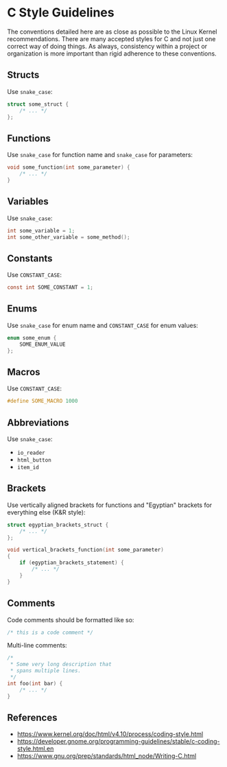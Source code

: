# C Style Guidelines
The conventions detailed here are as close as possible to the Linux Kernel recommendations. There are many accepted styles for C and not just one correct way of doing things. As always, consistency within a project or organization is more important than rigid adherence to these conventions.

## Structs
Use `snake_case`:
```c
struct some_struct {
    /* ... */
};
```

## Functions
Use `snake_case` for function name and `snake_case` for parameters:
```c
void some_function(int some_parameter) {
    /* ... */
}
```

## Variables
Use `snake_case`:
```c
int some_variable = 1;
int some_other_variable = some_method();
```

## Constants
Use `CONSTANT_CASE`:
```c
const int SOME_CONSTANT = 1;
```

## Enums
Use `snake_case` for enum name and `CONSTANT_CASE` for enum values:
```c
enum some_enum {
	SOME_ENUM_VALUE
};
```

## Macros
Use `CONSTANT_CASE`:
```c
#define SOME_MACRO 1000
```

## Abbreviations
Use `snake_case`:
- `io_reader`
- `html_button`
- `item_id`

## Brackets
Use vertically aligned brackets for functions and "Egyptian" brackets for everything else (K&R style):
```c
struct egyptian_brackets_struct {
    /* ... */
};

void vertical_brackets_function(int some_parameter)
{
    if (egyptian_brackets_statement) {
        /* ... */
    }
}
```

## Comments
Code comments should be formatted like so:
```c
/* this is a code comment */
```

Multi-line comments:
```c
/*
 * Some very long description that
 * spans multiple lines.
 */
int foo(int bar) {
    /* ... */
}
```

## References
- https://www.kernel.org/doc/html/v4.10/process/coding-style.html
- https://developer.gnome.org/programming-guidelines/stable/c-coding-style.html.en
- https://www.gnu.org/prep/standards/html_node/Writing-C.html